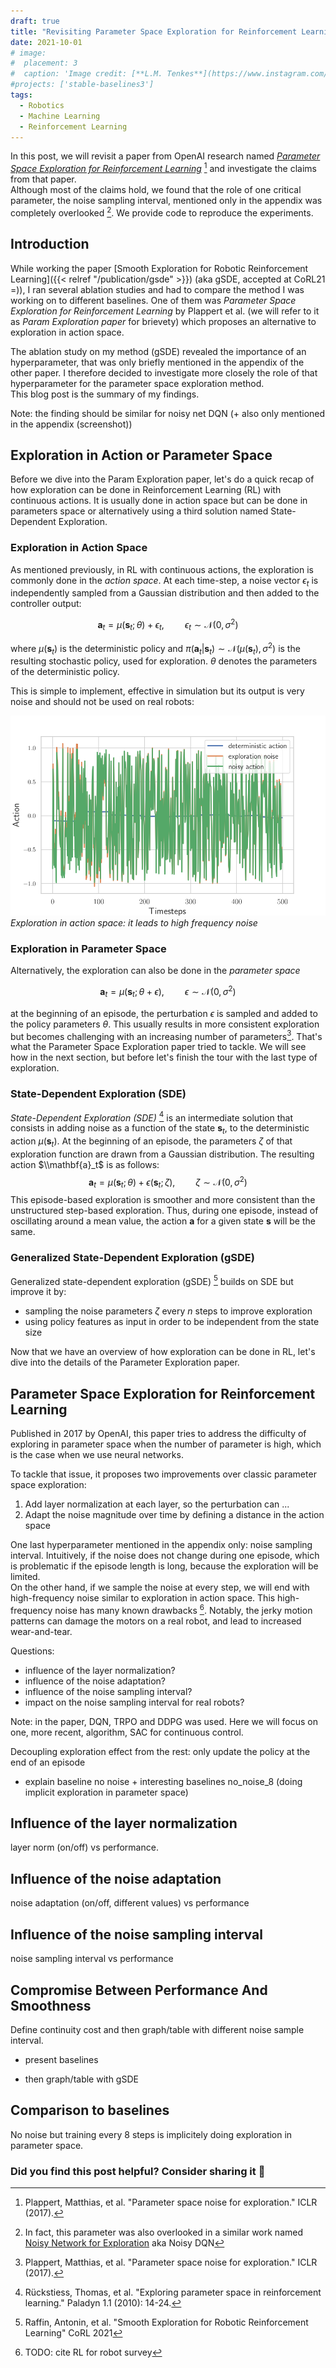 ```yaml
---
draft: true
title: "Revisiting Parameter Space Exploration for Reinforcement Learning"
date: 2021-10-01
# image:
#  placement: 3
#  caption: 'Image credit: [**L.M. Tenkes**](https://www.instagram.com/lucillehue/)'
#projects: ['stable-baselines3']
tags:
  - Robotics
  - Machine Learning
  - Reinforcement Learning
---
```


In this post, we will revisit a paper from OpenAI research named [*Parameter Space Exploration for Reinforcement Learning*](https://arxiv.org/abs/1706.01905) [^1] and investigate the claims from that paper.\
Although most of the claims hold, we found that the role of one critical parameter, the noise sampling interval, mentioned only in the appendix was completely overlooked [^noisy-net].
We provide code to reproduce the experiments.

[^noisy-net]: In fact, this parameter was also overlooked in a similar work named [Noisy Network for Exploration](https://arxiv.org/abs/1706.10295) aka Noisy DQN

## Introduction

While working the paper [Smooth Exploration for Robotic Reinforcement Learning]({{< relref "/publication/gsde" >}}) (aka gSDE, accepted at CoRL21 =)), I ran several ablation studies and had to compare the method I was working on to different baselines. One of them was *Parameter Space Exploration for Reinforcement Learning* by Plappert et al. (we will refer to it as *Param Exploration paper* for brievety) which proposes an alternative to exploration in action space.

The ablation study on my method (gSDE) revealed the importance of an hyperparameter, that was only briefly mentioned in the appendix of the other paper.
I therefore decided to investigate more closely the role of that hyperparameter for the parameter space exploration method.\
This blog post is the summary of my findings.


Note: the finding should be similar for noisy net DQN (+ also only mentioned in the appendix (screenshot))


[^1]: Plappert, Matthias, et al. "Parameter space noise for exploration." ICLR (2017).


## Exploration in Action or Parameter Space

Before we dive into the Param Exploration paper, let's do a quick recap of how exploration can be done in Reinforcement Learning (RL) with continuous actions.
It is usually done in action space but can be done in parameters space or alternatively using a third solution named State-Dependent Exploration.


### Exploration in Action Space

As mentioned previously, in RL with continuous actions, the exploration is commonly done in the *action space*.
At each time-step, a noise vector $\epsilon_t$ is independently sampled from a Gaussian distribution and then added to the controller output:

$$
  \mathbf{a}_t = \mu(\mathbf{s}_t; \theta) + \epsilon_t, \quad \quad \epsilon_t \sim \mathcal{N}(0, \sigma^2)
$$

where $\mu(\mathbf{s}_t)$ is the deterministic policy and $\pi(\mathbf{a}_t | \mathbf{s}_t) \sim \mathcal{N}(\mu(\mathbf{s}_t), \sigma^2)$ is the resulting stochastic policy, used for exploration. $\theta$ denotes the parameters of the deterministic policy.

This is simple to implement, effective in simulation but its output is very noise and should not be used on real robots:

![Exploration in Action Space](./gaussian_noise.png)
*Exploration in action space: it leads to high frequency noise*

### Exploration in Parameter Space

Alternatively, the exploration can also be done in the *parameter space*

$$
  \mathbf{a}_t = \mu(\mathbf{s}_t; \theta + \epsilon), \quad \quad \epsilon \sim \mathcal{N}(0, \sigma^2)
$$

at the beginning of an episode, the perturbation $\epsilon$ is sampled and added to the policy parameters $\theta$.
This usually results in more consistent exploration but becomes challenging with an increasing number of parameters[^1].
That's what the Parameter Space Exploration paper tried to tackle.
We will see how in the next section, but before let's finish the tour with the last type of exploration.

### State-Dependent Exploration (SDE)

*State-Dependent Exploration (SDE)* [^2] is an intermediate solution that consists in adding noise as a function of the state $\mathbf{s}_t$, to the deterministic action $\mu(\mathbf{s}_t)$.
At the beginning of an episode, the parameters $\zeta$ of that exploration function are drawn from a Gaussian distribution. The resulting action $\\mathbf{a}_t$ is as follows:
$$
  \mathbf{a}_t = \mu(\mathbf{s}_t; \theta) + \epsilon(\mathbf{s}_t; \zeta), \quad \quad \zeta \sim \mathcal{N}(0, \sigma^2)
$$
This episode-based exploration is smoother and more consistent than the unstructured step-based exploration. Thus, during one episode, instead of oscillating around a mean value, the action $\mathbf{a}$ for a given state $\mathbf{s}$ will be the same.


[^2]: Rückstiess, Thomas, et al. "Exploring parameter space in reinforcement learning." Paladyn 1.1 (2010): 14-24.

### Generalized State-Dependent Exploration (gSDE)

Generalized state-dependent exploration (gSDE) [^gSDE] builds on SDE but improve it by:
- sampling the noise parameters $\zeta$ every $n$ steps to improve exploration
- using policy features as input in order to be independent from the state size

[^gSDE]: Raffin, Antonin, et al. "Smooth Exploration for Robotic Reinforcement Learning" CoRL 2021

Now that we have an overview of how exploration can be done in RL, let's dive into the details of the Parameter Exploration paper.

## Parameter Space Exploration for Reinforcement Learning

Published in 2017 by OpenAI, this paper tries to address the difficulty of exploring in parameter space when the number of parameter is high, which is the case when we use neural networks.

To tackle that issue, it proposes two improvements over classic parameter space exploration:

1. Add layer normalization at each layer, so the perturbation can ...
2. Adapt the noise magnitude over time by defining a distance in the action space



One last hyperparameter mentioned in the appendix only: noise sampling interval.
Intuitively, if the noise does not change during one episode, which is problematic if the episode length is long, because the exploration will be limited.\
On the other hand, if we sample the noise at every step, we will end with high-frequency noise similar to exploration in action space. This high-frequency noise has many known drawbacks [^rl-survey]. Notably, the jerky motion patterns can damage the motors on a real robot, and lead to increased wear-and-tear.

Questions:
- influence of the layer normalization?
- influence of the noise adaptation?
- influence of the noise sampling interval?
- impact on the noise sampling interval for real robots?

Note: in the paper, DQN, TRPO and DDPG was used. Here we will focus on one, more recent, algorithm, SAC for continuous control.

Decoupling exploration effect from the rest: only update the policy at the end of an episode
+ explain baseline no noise + interesting baselines no_noise_8 (doing implicit exploration in parameter space)

[^rl-survey]: TODO: cite RL for robot survey


## Influence of the layer normalization

layer norm (on/off) vs performance.

## Influence of the noise adaptation

noise adaptation (on/off, different values) vs performance

## Influence of the noise sampling interval

noise sampling interval vs performance

## Compromise Between Performance And Smoothness

Define continuity cost and then graph/table with different noise sample interval.
+ present baselines

+ then graph/table with gSDE

## Comparison to baselines

No noise but training every 8 steps is implicitely doing exploration in parameter space.


### Did you find this post helpful? Consider sharing it 🙌
